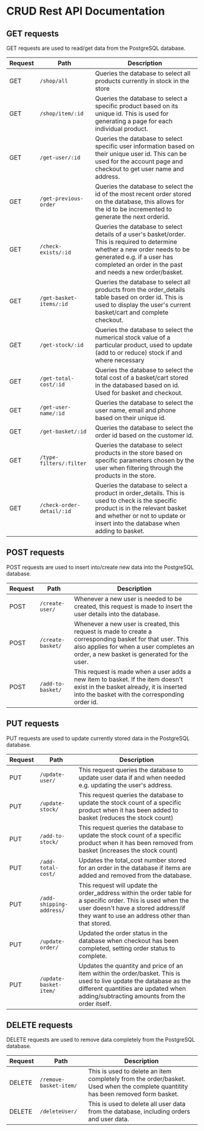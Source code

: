 
# CRUD Rest API Documentation

## GET requests

GET requests are used to read/get data from the PostgreSQL database.

| Request | Path | Description |
| - | ---- | ---- |
| GET | `/shop/all` | Queries the database to select all products currently in stock in the store |
| GET | `/shop/item/:id` | Queries the database to select a specific product based on its unique id. This is used for generating a page for each individual product. |
| GET | `/get-user/:id` | Queries the database to select specific user information based on their unique user id. This can be used for the account page and checkout to get user name and address. |
| GET | `/get-previous-order` | Queries the database to select the id of the most recent order stored on the database, this allows for the id to be incremented to generate the next orderid. |
| GET | `/check-exists/:id` | Queries the database to select details of a user's basket/order. This is required to determine whether a new order needs to be generated e.g. if a user has completed an order in the past and needs a new order/basket. |
| GET | `/get-basket-items/:id` | Queries the database to select all products from the order_details table based on order id. This is used to display the user's current basket/cart and complete checkout. |
| GET | `/get-stock/:id` | Queries the database to select the numerical stock value of a particular product, used to update (add to or reduce) stock if and where necessary |
| GET | `/get-total-cost/:id` | Queries the database to select the total cost of a basket/cart stored in the databased based on id. Used for basket and checkout. |
| GET | `/get-user-name/:id` | Queries the database to select the user name, email and phone based on their unique id. |
| GET | `/get-basket/:id` | Queries the database to select the order id based on the customer id. |
| GET | `/type-filters/:filter` | Queries the database to select products in the store based on specific parameters chosen by the user when filtering through the products in the store. |
| GET | `/check-order-detail/:id` | Queries the database to select a product in order_details. This is used to check is the specific product is in the relevant basket and whether or not to update or insert into the database when adding to basket. |

## POST requests

POST requests are used to insert into/create new data into the PostgreSQL database.

| Request | Path | Description |
| - | ---- | ---- |
| POST | `/create-user/` | Whenever a new user is needed to be created, this request is made to insert the user details into the database. |
| POST | `/create-basket/` | Whenever a new user is created, this request is made to create a corresponding basket for that user. This also applies for when a user completes an order, a new basket is generated for the user. |
| POST | `/add-to-basket/` | This request is made when a user adds a new item to basket. If the item doesn't exist in the basket already, it is inserted into the basket with the corresponding order id. |

## PUT requests

PUT requests are used to update currently stored data in the PostgreSQL database.


| Request | Path | Description |
| - | ---- | ---- |
| PUT | `/update-user/` | This request queries the database to update user data if and when needed e.g. updating the user's address. |
| PUT | `/update-stock/` | This request queries the database to update the stock count of a specific product when it has been added to basket (reduces the stock count) |
| PUT | `/add-to-stock/` | This request queries the database to update the stock count of a specific product when it has been removed from basket (increases the stock count) |
| PUT | `/add-total-cost/` | Updates the total_cost number stored for an order in the database if items are added and removed from the database. |
| PUT | `/add-shipping-address/` | This request will update the order_address within the order table for a specific order. This is used when the user doesn't have a stored address/if they want to use an address other than that stored. |
| PUT | `/update-order/` | Updated the order status in the database when checkout has been completed, setting order status to complete. |
| PUT | `/update-basket-item/` | Updates the quantity and price of an item within the order/basket. This is used to live update the database as the different quantities are updated when adding/subtracting amounts from the order itself.  |

## DELETE requests

DELETE requests are used to remove data completely from the PostgreSQL database.


| Request | Path | Description |
| - | ---- | ---- |
| DELETE | `/remove-basket-item/` | This is used to delete an item completely from the order/basket. Used when the complete quantitity has been removed form basket. |
| DELETE | `/deleteUser/` | This is used to delete all user data from the database, including orders and user data. |
